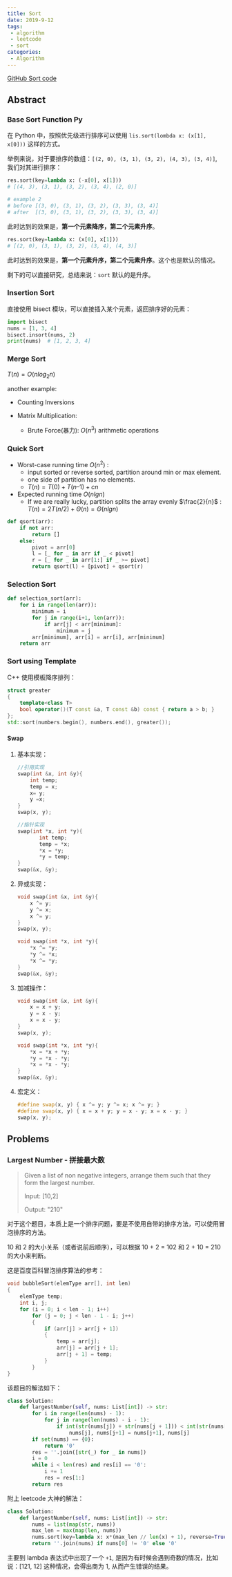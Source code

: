 ```yaml
---
title: Sort
date: 2019-9-12
tags:
 - algorithm
 - leetcode
 - sort
categories:
 - Algorithm
---
```


[GitHub Sort code](https://github.com/chenweigao/_code/tree/master/sort)

## Abstract

### Base Sort Function Py

在 Python 中，按照优先级进行排序可以使用 `lis.sort(lombda x: (x[1], x[0]))` 这样的方式。

举例来说，对于要排序的数组：`[(2, 0), (3, 1), (3, 2), (4, 3), (3, 4)]`, 我们对其进行排序：

```python
res.sort(key=lambda x: (-x[0], x[1]))
# [(4, 3), (3, 1), (3, 2), (3, 4), (2, 0)]

# example 2
# before [(3, 0), (3, 1), (3, 2), (3, 3), (3, 4)]
# after  [(3, 0), (3, 1), (3, 2), (3, 3), (3, 4)]
```

此时达到的效果是，**第一个元素降序，第二个元素升序**。

```python
res.sort(key=lambda x: (x[0], x[1]))
# [(2, 0), (3, 1), (3, 2), (3, 4), (4, 3)]
```

此时达到的效果是，**第一个元素升序，第二个元素升序**。这个也是默认的情况。

剩下的可以直接研究，总结来说：`sort` 默认的是升序。


### Insertion Sort

直接使用 bisect 模块，可以直接插入某个元素，返回排序好的元素：

```py
import bisect
nums = [1, 3, 4]
bisect.insort(nums, 2)
print(nums)  # [1, 2, 3, 4]
```

### Merge Sort

$T(n) = O(nlog_{2}n)$

another example:

- Counting Inversions

- Matrix Multiplication:
  - Brute Force(暴力):  $O(n^3)$ arithmetic operations

### Quick Sort

- Worst-case running time $O(n^2)​$ :
  - input sorted or reverse sorted, partition around min or max element.
  - one side of partition has no elements.
  - $T(n) = T(0) + T(n–1) + cn$
- Expected running time $O(nlgn)$
  - If we are really lucky, partition splits the array evenly $\frac{2}{n}$ : $T(n)=2T(n/2)+Θ(n)=Θ(nlgn)$

```py
def qsort(arr):
    if not arr:
        return []
    else:
        pivot = arr[0]
        l = [_ for _ in arr if _ < pivot]
        r = [_ for _ in arr[1:] if _ >= pivot]
        return qsort(l) + [pivot] + qsort(r)
```

### Selection Sort

```py
def selection_sort(arr):
​    for i in range(len(arr)):
​        minimum = i
​        for j in range(i+1, len(arr)):
​            if arr[j] < arr[minimum]:
​                minimum = j
​        arr[minimum], arr[i] = arr[i], arr[minimum]
​    return arr
```

### Sort using Template

C++ 使用模板降序排列：

```cpp
struct greater
{
    template<class T>
    bool operator()(T const &a, T const &b) const { return a > b; }
};
std::sort(numbers.begin(), numbers.end(), greater());
```

#### Swap

1. 基本实现：

    ```cpp
    //引用实现
    swap(int &x, int &y){
    ​    int temp;
    ​    temp = x;
    ​    x= y;
    ​    y =x;
    }
    swap(x, y);

    //指针实现
    swap(int *x, int *y){
    ​       int temp;
    ​       temp = *x;
    ​       *x = *y;
    ​       *y = temp;
    }
    swap(&x, &y);
    ```

2. 异或实现：

    ```cpp
    void swap(int &x, int &y){
    ​    x ^= y;
    ​    y ^= x;
    ​    x ^= y;
    }
    swap(x, y);

    void swap(int *x, int *y){
    ​    *x ^= *y;
    ​    *y ^= *x;
    ​    *x ^= *y;
    }
    swap(&x, &y);
    ```

3. 加减操作：

    ```cpp
    void swap(int &x, int &y){
    ​    x = x + y;
    ​    y = x - y;
    ​    x = x - y;
    }
    swap(x, y);

    void swap(int *x, int *y){
    ​    *x = *x + *y;
    ​    *y = *x - *y;
    ​    *x = *x - *y;
    }
    swap(&x, &y);
    ```

4. 宏定义：

   ```cpp
   #define swap(x, y) { x ^= y; y ^= x; x ^= y; }
   #define swap(x, y) { x = x + y; y = x - y; x = x - y; }
   swap(x, y);
   ```

## Problems

### Largest Number - 拼接最大数

> Given a list of non negative integers, arrange them such that they form the largest number.
>
> Input: [10,2]
>
> Output: "210"

对于这个题目，本质上是一个排序问题，要是不使用自带的排序方法，可以使用冒泡排序的方法。

10 和 2 的大小关系（或者说前后顺序），可以根据 10 + 2 = 102 和 2 + 10 = 210 的大小来判断。

这是百度百科冒泡排序算法的参考：

```c
void bubbleSort(elemType arr[], int len)
{
    elemType temp;
    int i, j;
    for (i = 0; i < len - 1; i++)
        for (j = 0; j < len - 1 - i; j++)
        {
            if (arr[j] > arr[j + 1])
            {
                temp = arr[j];
                arr[j] = arr[j + 1];
                arr[j + 1] = temp;
            }
        }
}
```

该题目的解法如下：

```py
class Solution:
    def largestNumber(self, nums: List[int]) -> str:
        for i in range(len(nums) - 1):
            for j in range(len(nums) - i - 1):
                if int(str(nums[j]) + str(nums[j + 1])) < int(str(nums[j + 1]) + str(nums[j])):
                    nums[j], nums[j+1] = nums[j+1], nums[j]
        if set(nums) == {0}:
            return '0'
        res = ''.join([str(_) for _ in nums])
        i = 0
        while i < len(res) and res[i] == '0':
            i += 1
            res = res[1:]
        return res  
```

附上 leetcode 大神的解法：

```py
class Solution:
    def largestNumber(self, nums: List[int]) -> str:
        nums = list(map(str, nums))
        max_len = max(map(len, nums))
        nums.sort(key=lambda x: x*(max_len // len(x) + 1), reverse=True)
        return ''.join(nums) if nums[0] != '0' else '0'
```

主要到 lambda 表达式中出现了一个 `+1`, 是因为有时候会遇到奇数的情况，比如说：[121, 12] 这种情况，会得出商为 1, 从而产生错误的结果。

